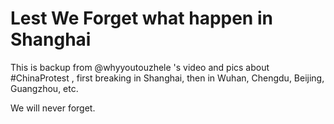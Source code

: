 # Lest We Forget what happen in Shanghai

This is backup from @whyyoutouzhele 's video and pics about #ChinaProtest , first breaking in Shanghai, then in Wuhan, Chengdu, Beijing, Guangzhou, etc. 

We will never forget.
